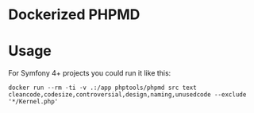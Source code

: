 # Dockerized PHPMD
# Usage

For Symfony 4+ projects you could run it like this:

```
docker run --rm -ti -v .:/app phptools/phpmd src text cleancode,codesize,controversial,design,naming,unusedcode --exclude '*/Kernel.php'
```

